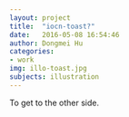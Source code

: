 ```yaml
---
layout: project
title:  "iocn-toast?"
date:   2016-05-08 16:54:46
author: Dongmei Hu
categories:
- work
img: illo-toast.jpg
subjects: illustration
---
```

To get to the other side.